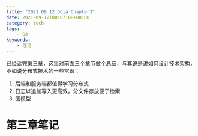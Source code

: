 ```yaml
---
title: "2021 09 12 Ddia Chapter3"
date: 2021-09-12T00:07:08+08:00
category: tech
tags:
    - Go
keywords:
    - 理论
---
```



已经读完第三章，这里对前面三个章节做个总结，与其说是讲如何设计技术架构，不如说分布式技术的一些常识：
1. 后端和服务端都值得学习分布式
2. 日志以追加写入更高效，分文件存放便于检索
3. 图模型


# 第三章笔记
